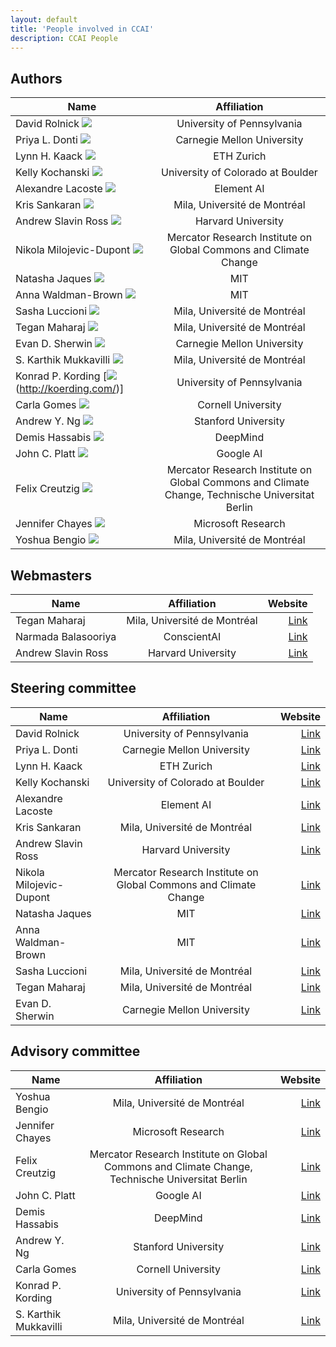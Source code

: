 ```yaml
---
layout: default
title: 'People involved in CCAI'
description: CCAI People
---
```



## Authors

| Name	        | Affiliation                				       |
| ------------- |:--------------------------:|
| David Rolnick [![](images/people/davidrolnick.jpg )](http://www.davidrolnick.com/)  | University of Pennsylvania |
| Priya L. Donti [![](images/people/priyadonti.jpg)](https://priyadonti.com/) | Carnegie Mellon University     |
| Lynn H. Kaack [![](images/people/lynnkaack.jpeg)](https://scholar.google.fr/citations?user=jsy-VxMAAAAJ&hl=en) | ETH Zurich      |  
| Kelly Kochanski [![](images/people/kellykochanski.jpg)](http://www.kochanski.org/kelly/)   | University of Colorado at Boulder|
|Alexandre Lacoste [![](images/people/Alexandre_Lacoste.jpg)](https://scholar.google.com/citations?user=71a2-WMAAAAJ&hl=en)  | Element AI  |
| Kris Sankaran [![](images/people/krissankaran.jpg)](https://mila.quebec/en/person/kris-sankaran/) | Mila, Université de Montréal|
| Andrew Slavin Ross [![](images/people/andrew_ross.jpg)](https://asross.github.io/) | Harvard University |
|Nikola Milojevic-Dupont [![](images/people/nikolamilojevicdupont.jpg)](https://www.mcc-berlin.net/en/about/team/milojevic-dupont-nikola.html)| Mercator Research Institute on Global Commons and Climate Change|
|Natasha Jaques  [![](images/people/natashajaques.jpeg)](https://www.media.mit.edu/people/jaquesn/overview/) | MIT |
| Anna Waldman-Brown [![](images/people/annawb.jpg)](https://www.annawab.com/) | MIT |
| Sasha Luccioni [![](images/people/sashaluccioni.jpg)](https://sashaluccioni.com/)  | Mila, Université de Montréal  |
| Tegan Maharaj [![](images/people/teganmaharaj.png)](http://www.teganmaharaj.com) | Mila, Université de Montréal |
| Evan D. Sherwin [![](images/people/evansherwin.jpeg)](https://www.evansherwin.com/) | Carnegie Mellon University |
|S. Karthik Mukkavilli [![](images/people/karthikmukkavili.png)](https://www.linkedin.com/in/karthikmukkavilli) |Mila, Université de Montréal |[Link] |
| Konrad P. Kording [![](images/people/konradkording.jpg)(http://koerding.com/)] | University of Pennsylvania |
|Carla Gomes [![](images/people/carlagomes.jpg)](https://www.cs.cornell.edu/gomes/) | Cornell University |
| Andrew Y. Ng [![](images/people/andrewng.jpg)](https://www.andrewng.org/)| Stanford University |
|Demis Hassabis [![](images/people/Demis_Hassabis.jpg)](https://en.wikipedia.org/wiki/Demis_Hassabis)| DeepMind |
| John C. Platt [![](images/people/johnplatt.jpeg)](https://ai.google/research/people/JohnPlatt)| Google AI |
| Felix Creutzig [![](images/people/felixcreuzig.jpg)](https://www.mcc-berlin.net/en/about/team/creutzig-felix.html) | Mercator Research Institute on Global Commons and Climate Change, Technische Universitat Berlin |
| Jennifer Chayes [![](images/people/jenniferchayes.jpg)](https://www.microsoft.com/en-us/research/people/jchayes/)| Microsoft Research | [Link] |
|Yoshua Bengio [![](images/people/yb.jpg)](https://mila.quebec/en/yoshua-bengio/_)| Mila, Université de Montréal |


## Webmasters
| Name	        | Affiliation                | Website  				       |
| ------------- |:--------------------------:| -------------------------------:|
| Tegan Maharaj | Mila, Université de Montréal |[Link](http://www.teganmaharaj.com)|
| Narmada Balasooriya | ConscientAI | [Link](https://scholar.google.com/citations?user=gYRSXpsAAAAJ&hl=en) |
| Andrew Slavin Ross | Harvard University |[Link](https://asross.github.io/)|

## Steering committee

| Name	        | Affiliation                | Website  				       |
| ------------- |:--------------------------:| -------------------------------:|
| David Rolnick | University of Pennsylvania | [Link](http://www.davidrolnick.com/)    |
| Priya L. Donti      | Carnegie Mellon University     |  [Link](https://priyadonti.com/) |
| Lynn H. Kaack | ETH Zurich      |  [Link](https://scholar.google.fr/citations?user=jsy-VxMAAAAJ&hl=en)  |
| Kelly Kochanski |  University of Colorado at Boulder| [Link](http://www.kochanski.org/kelly/) |
|Alexandre Lacoste |Element AI | [Link](https://scholar.google.com/citations?user=71a2-WMAAAAJ&hl=en) |
| Kris Sankaran | Mila, Université de Montréal| [Link](https://mila.quebec/en/person/kris-sankaran/)|
| Andrew Slavin Ross | Harvard University | [Link](https://asross.github.io/) |
|Nikola Milojevic-Dupont| Mercator Research Institute on Global Commons and Climate Change| [Link](https://www.mcc-berlin.net/en/about/team/milojevic-dupont-nikola.html)|
|Natasha Jaques | MIT | [Link](https://www.media.mit.edu/people/jaquesn/overview/)|
| Anna Waldman-Brown | MIT | [Link](https://www.annawab.com/) |
| Sasha Luccioni  | Mila, Université de Montréal  | [Link](https://sashaluccioni.com/)|
| Tegan Maharaj | Mila, Université de Montréal | [Link](http://www.teganmaharaj.com) |
| Evan D. Sherwin | Carnegie Mellon University | [Link](https://www.evansherwin.com/) |


## Advisory committee

| Name	        | Affiliation                | Website  				       |
| ------------- |:--------------------------:| -------------------------------:|
|Yoshua Bengio | Mila, Université de Montréal |[Link](https://mila.quebec/en/yoshua-bengio/) |
| Jennifer Chayes | Microsoft Research | [Link](https://www.microsoft.com/en-us/research/people/jchayes/)|
| Felix Creutzig | Mercator Research Institute on Global Commons and Climate Change, Technische Universitat Berlin | [Link](https://www.mcc-berlin.net/en/about/team/creutzig-felix.html) |
| John C. Platt | Google AI | [Link](https://ai.google/research/people/JohnPlatt) |
|Demis Hassabis | DeepMind | [Link](https://en.wikipedia.org/wiki/Demis_Hassabis)|
| Andrew Y. Ng | Stanford University | [Link](https://www.andrewng.org/)|
|Carla Gomes | Cornell University | [Link](https://www.cs.cornell.edu/gomes/) |
| Konrad P. Kording | University of Pennsylvania |[Link](http://koerding.com/)|
|S. Karthik Mukkavilli |Mila, Université de Montréal |[Link](https://www.linkedin.com/in/karthikmukkavilli)|

